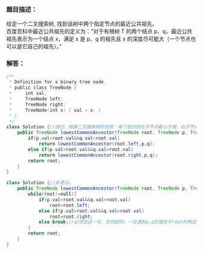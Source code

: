 ### 题目描述：    
给定一个二叉搜索树, 找到该树中两个指定节点的最近公共祖先。         
百度百科中最近公共祖先的定义为：“对于有根树 T 的两个结点 p、q，最近公共祖先表示为一个结点 x，满足 x 是 p、q 的祖先且 x 的深度尽可能大（一个节点也可以是它自己的祖先）。”

### 解答：    
```java
/**
 * Definition for a binary tree node.
 * public class TreeNode {
 *     int val;
 *     TreeNode left;
 *     TreeNode right;
 *     TreeNode(int x) { val = x; }
 * }
 */
class Solution {//递归，根据二叉搜索树的性质：每个结点的左子节点都小于根，右子节点都大于根，它们的左右子树都是二叉搜索树
    public TreeNode lowestCommonAncestor(TreeNode root, TreeNode p, TreeNode q) {
        if(p.val<root.val&&q.val<root.val)
            return lowestCommonAncestor(root.left,p,q);
        else if(p.val>root.val&&q.val>root.val)
            return lowestCommonAncestor(root.right,p,q);
        return root;
    }
}

class Solution {//非递归。
    public TreeNode lowestCommonAncestor(TreeNode root, TreeNode p, TreeNode q) {
        while(root!=null){
            if(p.val<root.val&&q.val<root.val)
                root=root.left;
            else if(p.val>root.val&&q.val>root.val)
                root=root.right;
            else break;//必须加这一句，否则超时，一旦遇到p,q的值处于root的两边，就停止循环并返回root。
        }
        return root;
    }
}
```
